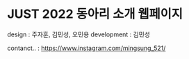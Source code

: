 # JUST 2022 동아리 소개 웹페이지

design : 주자훈, 김민성, 오민용
development : 김민성


contanct.. : https://www.instagram.com/mingsung_521/

